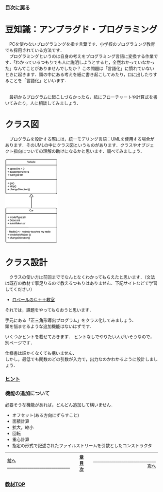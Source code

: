 ### [目次に戻る](../../README.md)
# 豆知識：アンプラグド・プログラミング
　PCを使わないプログラミングを指す言葉です．小学校のプログラミング教育でも採用されている方法です．  
　プログラミングというのは自身の考えをプログラミング言語に変換する作業です．「わかっているつもりでも人に説明しようとすると，全然わかっていなかった」なんてことがありませんでしたか？  この問題は「言語化」に慣れていないときに起きます．頭の中にある考えを紙に書き起こしてみたり，口に出したりすることを「言語化」といいます．  
　
  
　最初からプログラムに起こしづらかったら，紙にフローチャートや計算式を書いてみたり，人に相談してみましょう．

# クラス図
　プログラムを設計する際には，統一モデリング言語：UMLを使用する場合があります．そのUMLの中にクラス図というものがあります．クラスやオブジェクト指向についての理解の助けになるかと思います．調べてみましょう．


![クラス図](class_sample.PNG)


# クラス設計
　クラスの使い方は前回まででなんとなくわかってもらえたと思います．（文法は既存の教材で事足りるので教えるつもりはありません．下記サイトなどで学習してください）   

- [ロベールのＣ＋＋教室](http://www7b.biglobe.ne.jp/~robe/cpphtml/mainmenu.html)  

それでは，課題をやってもらおうと思います．　　

手元にある「正三角形導出プログラム」をクラス化してみましょう．  
頭を悩ませるような追加機能はないはずです．  

いくつかヒントを載せておきます．
ヒントなしでやりたい人がいそうなので，別ページです．  

仕様書は細かくなくても構いません．  
しかし，最低でも関数のどの引数が入力で，出力なのかわかるように設計しましょう．　　

### [ヒント](hint1.md)

### 機能の追加について
必要そうな機能があれば，どんどん追加して構いません．

- オフセット(ある方向にずらすこと)
- 面積計算
- 拡大，縮小
- 回転
- 重心計算
- 指定の形式で記述されたファイルストリームを引数としたコンストラクタ

| [前へ](6-2.md)_______________________________ |[章目次](6.md)| _______________________________[次へ](6-4.md) |
|:---|:---:|---:|

### [教材TOP](../../README.md)
　